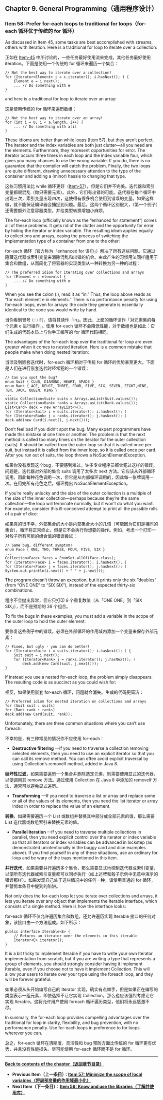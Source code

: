 ## Chapter 9. General Programming（通用程序设计）

### Item 58: Prefer for-each loops to traditional for loops（for-each 循环优于传统的 for 循环）

As discussed in Item 45, some tasks are best accomplished with streams, others with iteration. Here is a traditional for loop to iterate over a collection:

正如在 [Item-45](/Chapter-7/Chapter-7-Item-45-Use-streams-judiciously.md) 中所讨论的，一些任务最好使用流来完成，其他任务最好使用 iteration。下面是使用一个传统的 for 循环来遍历一个集合：

```
// Not the best way to iterate over a collection!
for (Iterator<Element> i = c.iterator(); i.hasNext(); ) {
    Element e = i.next();
    ... // Do something with e
}
```

and here is a traditional for loop to iterate over an array:

这是使用传统的 for 循环来遍历数组：

```
// Not the best way to iterate over an array!
for (int i = 0; i < a.length; i++) {
    ... // Do something with a[i]
}
```

These idioms are better than while loops (Item 57), but they aren’t perfect. The iterator and the index variables are both just clutter—all you need are the elements. Furthermore, they represent opportunities for error. The iterator occurs three times in each loop and the index variable four, which gives you many chances to use the wrong variable. If you do, there is no guarantee that the compiler will catch the problem. Finally, the two loops are quite different, drawing unnecessary attention to the type of the container and adding a (minor) hassle to changing that type.

这些习惯用法比 while 循环更好（[Item-57](/Chapter-9/Chapter-9-Item-57-Minimize-the-scope-of-local-variables.md)），但是它们并不完美。迭代器和索引变量都很混乱（你只需要元素）。此外，它们有出错的可能。迭代器在每个循环中出现三次，索引变量出现四次，这使得有很多机会使用到错误的变量。如果这样做，就不能保证编译器会捕捉到问题。最后，这两个循环区别很大，（第一个例子）还需要额外注意容器类型，并给类型转换增加小麻烦。

The for-each loop (officially known as the “enhanced for statement”) solves all of these problems. It gets rid of the clutter and the opportunity for error by hiding the iterator or index variable. The resulting idiom applies equally to collections and arrays, easing the process of switching the implementation type of a container from one to the other:

for-each 循环（官方称为「enhanced for 语句」）解决了所有这些问题。它通过隐藏迭代器或索引变量来消除混乱和出错的机会。由此产生的习惯用法同样适用于集合和数组，从而简化了将容器的实现类型从一种转换为另一种的过程：

```
// The preferred idiom for iterating over collections and arrays
for (Element e : elements) {
    ... // Do something with e
}
```

When you see the colon (:), read it as “in.” Thus, the loop above reads as “for each element e in elements.” There is no performance penalty for using for-each loops, even for arrays: the code they generate is essentially identical to the code you would write by hand.

当你看到冒号 `(:)` 时，请将其读作「in」。因此，上面的循环读作「对元素集的每个元素 e 进行操作」。使用 for-each 循环不会降低性能，对于数组也是如此：它们生成的代码本质上与你手工编写的 for 循环代码相同。

The advantages of the for-each loop over the traditional for loop are even greater when it comes to nested iteration. Here is a common mistake that people make when doing nested iteration:

当涉及到嵌套迭代时，for-each 循环相对于传统 for 循环的优势甚至更大。下面是人们在进行嵌套迭代时经常犯的一个错误：

```
// Can you spot the bug?
enum Suit { CLUB, DIAMOND, HEART, SPADE }
enum Rank { ACE, DEUCE, THREE, FOUR, FIVE, SIX, SEVEN, EIGHT,NINE, TEN, JACK, QUEEN, KING }
...
static Collection<Suit> suits = Arrays.asList(Suit.values());
static Collection<Rank> ranks = Arrays.asList(Rank.values());
List<Card> deck = new ArrayList<>();
for (Iterator<Suit> i = suits.iterator(); i.hasNext(); )
for (Iterator<Rank> j = ranks.iterator(); j.hasNext(); )
deck.add(new Card(i.next(), j.next()));
```

Don’t feel bad if you didn’t spot the bug. Many expert programmers have made this mistake at one time or another. The problem is that the next method is called too many times on the iterator for the outer collection (suits). It should be called from the outer loop so that it is called once per suit, but instead it is called from the inner loop, so it is called once per card. After you run out of suits, the loop throws a NoSuchElementException.

如果你没有发现这个bug，不要感到难过。许多专业程序员都曾犯过这样的错误。问题是，迭代器对外部的集合 suits 调用了太多次 next 方法。它应该从外部循环调用，因此每种花色调用一次，但它是从内部循环调用的，因此每一张牌调用一次。在用完所有花色之后，循环抛出 NoSuchElementException。

If you’re really unlucky and the size of the outer collection is a multiple of the size of the inner collection—perhaps because they’re the same collection—the loop will terminate normally, but it won’t do what you want. For example, consider this ill-conceived attempt to print all the possible rolls of a pair of dice:

如果真的很不幸，外部集合的大小是内部集合大小的几倍（可能因为它们是相同的集合），循环将正常终止，但是它不会执行你想要的操作。例如，考虑一个打印一对骰子所有可能的组合值的错误尝试：

```
// Same bug, different symptom!
enum Face { ONE, TWO, THREE, FOUR, FIVE, SIX }
...
Collection<Face> faces = EnumSet.allOf(Face.class);
for (Iterator<Face> i = faces.iterator(); i.hasNext(); )
for (Iterator<Face> j = faces.iterator(); j.hasNext(); )
System.out.println(i.next() + " " + j.next());
```

The program doesn’t throw an exception, but it prints only the six “doubles” (from “ONE ONE” to “SIX SIX”), instead of the expected thirty-six combinations.

程序不会抛出异常，但它只打印 6 个重复数值（从「ONE ONE」到「SIX SIX」），而不是预期的 36 个组合。

To fix the bugs in these examples, you must add a variable in the scope of the outer loop to hold the outer element:

要修复这些例子中的错误，必须在外部循环的作用域内添加一个变量来保存外部元素：

```
// Fixed, but ugly - you can do better!
for (Iterator<Suit> i = suits.iterator(); i.hasNext(); ) {
    Suit suit = i.next();
    for (Iterator<Rank> j = ranks.iterator(); j.hasNext(); )
        deck.add(new Card(suit, j.next()));
}
```

If instead you use a nested for-each loop, the problem simply disappears. The resulting code is as succinct as you could wish for:

相反，如果使用嵌套 for-each 循环，问题就会消失。生成的代码更简洁：

```
// Preferred idiom for nested iteration on collections and arrays
for (Suit suit : suits)
for (Rank rank : ranks)
deck.add(new Card(suit, rank));
```

Unfortunately, there are three common situations where you can’t use foreach:

不幸的是，有三种常见的情况你不应使用 for-each：

- **Destructive filtering** —If you need to traverse a collection removing selected elements, then you need to use an explicit iterator so that you can call its remove method. You can often avoid explicit traversal by using Collection’s removeIf method, added in Java 8.

**破坏性过滤**，如果需要遍历一个集合并删除选定元素，则需要使用显式的迭代器，以便调用其 remove 方法。通过使用 Collection 在 Java 8 中添加的 removeIf 方法，通常可以避免显式遍历。

- **Transforming** —If you need to traverse a list or array and replace some or all of the values of its elements, then you need the list iterator or array index in order to replace the value of an element.

**转换**，如果需要遍历一个 List 或数组并替换其中部分或全部元素的值，那么需要 List 迭代器或数组索引来替换元素的值。

- **Parallel iteration** —If you need to traverse multiple collections in parallel, then you need explicit control over the iterator or index variable so that all iterators or index variables can be advanced in lockstep (as demonstrated unintentionally in the buggy card and dice examples above). If you find yourself in any of these situations, use an ordinary for loop and be wary of the traps mentioned in this item.

**并行迭代**，如果需要并行遍历多个集合，那么需要显式地控制迭代器或索引变量，以便所有迭代器或索引变量都可以同步执行（如上述牌和骰子示例中无意中演示的错误那样）。如果发现自己处于这些情况中的任何一种，请使用普通的 for 循环，并警惕本条目中提到的陷阱。

Not only does the for-each loop let you iterate over collections and arrays, it lets you iterate over any object that implements the Iterable interface, which consists of a single method. Here is how the interface looks:

for-each 循环不仅允许遍历集合和数组，还允许遍历实现 Iterable 接口的任何对象，该接口由一个方法组成。如下所示：

```
public interface Iterable<E> {
    // Returns an iterator over the elements in this iterable
    Iterator<E> iterator();
}
```

It is a bit tricky to implement Iterable if you have to write your own Iterator implementation from scratch, but if you are writing a type that represents a group of elements, you should strongly consider having it implement Iterable, even if you choose not to have it implement Collection. This will allow your users to iterate over your type using the foreach loop, and they will be forever grateful.

如果必须从头开始编写自己的 Iterator 实现，确实有点棘手，但是如果正在编写的类型表示一组元素，即使选择不让它实现 Collection，那么也应该强烈考虑让它实现 Iterable。这将允许用户使用 foreach 循环遍历类型，他们将永远感激不尽。

In summary, the for-each loop provides compelling advantages over the traditional for loop in clarity, flexibility, and bug prevention, with no performance penalty. Use for-each loops in preference to for loops wherever you can.

总之，for-each 循环在清晰度、灵活性和 bug 预防方面比传统的 for 循环更有优势，并且没有性能损失。尽可能使用 for-each 循环而不是 for 循环。

---
**[Back to contents of the chapter（返回章节目录）](/Chapter-9/Chapter-9-Introduction.md)**
- **Previous Item（上一条目）：[Item 57: Minimize the scope of local variables（将局部变量的作用域最小化）](/Chapter-9/Chapter-9-Item-57-Minimize-the-scope-of-local-variables.md)**
- **Next Item（下一条目）：[Item 59: Know and use the libraries（了解并使用库）](/Chapter-9/Chapter-9-Item-59-Know-and-use-the-libraries.md)**
